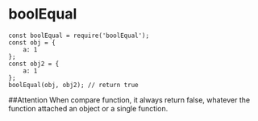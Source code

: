 # boolEqual
```
const boolEqual = require('boolEqual');
const obj = {
    a: 1
};
const obj2 = {
    a: 1
};
boolEqual(obj, obj2); // return true
```
##Attention
When compare function, it always return false, whatever the function attached an object or a single function. 
